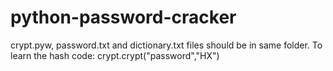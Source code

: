 # python-password-cracker
crypt.pyw, password.txt and dictionary.txt files should be in same folder.
To learn the hash code: crypt.crypt("password","HX")
